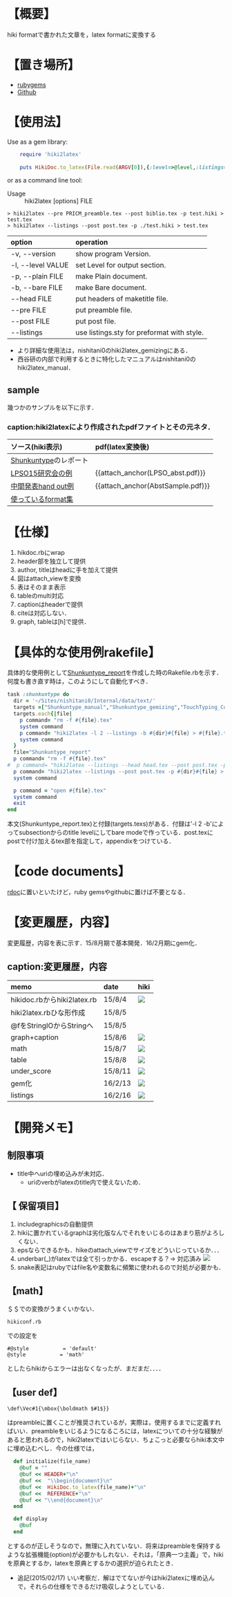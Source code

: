 # 【概要】
hiki formatで書かれた文章を，latex formatに変換する
# 【置き場所】
- [rubygems](http://rubygems.org/gems/hiki2latex)
- [Github](https://github.com/daddygongon/hiki2latex)

# 【使用法】
Use as a gem library:
```ruby
    require 'hiki2latex'
    
    puts HikiDoc.to_latex(File.read(ARGV[0]),{:level=>@level,:listings=>@listings})
```

or as a command line tool:

<dl>
<dt>Usage</dt><dd> hiki2latex [options] FILE</dd>
</dl>

```
> hiki2latex --pre PRICM_preamble.tex --post biblio.tex -p test.hiki > test.tex
> hiki2latex --listings --post post.tex -p ./test.hiki > test.tex
```

| option | operation|
|:----|:----|
|    -v, --version     |           show program Version.|
|    -l, --level VALUE |               set Level for output section.|
|    -p, --plain FILE  |               make Plain document.|
|    -b, --bare FILE   |               make Bare document.|
|        --head FILE   |               put headers of maketitle file.|
|        --pre FILE    |               put preamble file.|
|        --post FILE   |               put post file.|
|        --listings    |               use listings.sty for preformat with style.|


- より詳細な使用法は，nishitani0のhiki2latex_gemizingにある．
- 西谷研の内部で利用するときに特化したマニュアルはnishitani0のhiki2latex_manual．

## sample
幾つかのサンプルを以下に示す．
### caption:hiki2latexにより作成されたpdfファイトとその元ネタ．

|ソース(hiki表示)|pdf(latex変換後)|
|:----|:----|
|[Shunkuntype](Shunkuntype)のレポート|
|[LPSO15研究会の例](LPSO15_fall_meeting_abst)|{{attach_anchor(LPSO_abst.pdf)}}|
|[中間発表hand out例](AbstSample)|{{attach_anchor(AbstSample.pdf)}}|
|[使っているformat集](DocumentFormatter_format_examples)|


# 【仕様】
1. hikdoc.rbにwrap
1. header部を独立して提供
1. author, titleはheadに手を加えて提供
1. 図はattach_viewを変換
1. 表はそのまま表示
  1. tableのmulti対応
1. captionはheaderで提供
1. citeは対応しない．
1. graph, tableは[h]で提供．

# 【具体的な使用例rakefile】
具体的な使用例として[Shunkuntype_report](Shunkuntype_reportd)を作成した時のRakefile.rbを示す．何度も書き直す時は，このようにして自動化すべき．
```ruby
task :shunkuntype do
  dir = '~/Sites/nishitani0/Internal/data/text/'
  targets =["Shunkuntype_manual","Shunkuntype_gemizing","TouchTyping_Coding"]
  targets.each{|file|
    p command= "rm -f #{file}.tex"
    system command
    p command= "hiki2latex -l 2 --listings -b #{dir}#{file} > #{file}.tex"
    system command
  }
  file="Shunkuntype_report"
  p command= "rm -f #{file}.tex"
#  p command= "hiki2latex --listings --head head.tex --post post.tex -p #{dir}#{file} > #{file}.tex"
  p command= "hiki2latex --listings --post post.tex -p #{dir}#{file} > #{file}.tex"
  system command

  p command = "open #{file}.tex"
  system command
  exit
end
```
本文(Shunkuntype_report.tex)と付録(targets.texs)がある．付録は'-l 2 -b'によってsubsectionからのtitle levelにしてbare modeで作っている．post.texにpostで付け加えるtex部を指定して，appendixをつけている．

# 【code documents】
[rdoc](http://nishitani0.kwansei.ac.jp/~bob/nishitani0/rdocs/hiki2latex/index.html)に置いといたけど，ruby gemsやgithubに置けば不要となる．
# 【変更履歴，内容】
変更履歴，内容を表に示す．15/8月期で基本開発．16/2月期にgem化．
## caption:変更履歴，内容

|memo |date|hiki|
|:----|:----|:----|
|hikidoc.rbからhiki2latex.rb|15/8/4|![](hiki2latex_init)|
|hiki2latex.rbひな形作成|15/8/5|
|@fをStringIOからStringへ|15/8/5|
|graph+caption|15/8/6|![](LPSO15_fall_meeting_abst)|
|math|15/8/7| ![](hiki2latex_math)|
|table| 15/8/8| ![](hiki2latex_table)|
|under_score| 15/8/11 | ![](hiki2latex_math)|
|gem化| 16/2/13 | ![](hiki2latex_gemizing)|
|listings| 16/2/16 | ![](hiki2latex_listings)|


# 【開発メモ】
## 制限事項
- title中へuriの埋め込みが未対応．
  - uriのverbがlatexのtitle内で使えないため．
## 【 保留項目】
1. includegraphicsの自動提供
  1. hikiに置かれているgraphは劣化版なんでそれをいじるのはあまり筋がよろしくない．
  1. epsならできるかも．hikeのattach_viewでサイズをどういじっているか．．．
1. underbar(_)がlatexでは全て引っかかる．escapeする？-> 対応済み ![](hiki2latex_math)
  1. snake表記はrubyではfile名や変数名に頻繁に使われるので対処が必要かも．

## 【math】
＄＄での変換がうまくいかない．
```
hikiconf.rb
```
での設定を
```
#@style           = 'default'
@style           = 'math'
```
としたらhikiからエラーは出なくなったが．まだまだ．．．．

## 【user def】
```
\def\Vec#1{\mbox{\boldmath $#1$}}
```
はpreambleに置くことが推奨されているが，実際は，使用するまでに定義すればいい．preambleをいじるようになるころには，latexについての十分な経験があると思われるので，hiki2latexではいじらない．ちょこっと必要ならhiki本文中に埋め込むべし．今の仕様では，
```ruby
  def initialize(file_name)
    @buf = ""
    @buf << HEADER+"\n"
    @buf <<  "\\begin{document}\n"
    @buf <<  HikiDoc.to_latex(file_name)+"\n"
    @buf <<  REFERENCE+"\n"
    @buf << "\\end{document}\n"
  end

  def display
    @buf
  end
```
とするのが正しそうなので，無理に入れていない．将来はpreambleを保持するような拡張機能(option)が必要かもしれない．それは，「原典一つ主義」で，hikiを原典とするか，latexを原典とするかの選択が迫られたとき．
  - 追記(2015/02/17) いい考察だ．解はでてないが今はhiki2latexに埋め込んで，それらの仕様をできるだけ吸収しようとしている．

